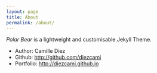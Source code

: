 ```yaml
---
layout: page
title: About
permalink: /about/
---
```

*Polar Bear* is a lightweight and customisable Jekyll Theme.

* Author: Camille Diez
* Github: http://github.com/diezcami
* Portfolio: http://diezcami.github.io